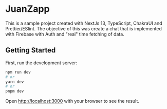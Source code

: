 # JuanZapp

This is a sample project created with NextJs 13, TypeScript, ChakraUI and Prettier/ESlint. The objective of this was create a chat that is implemented with Firebase with Auth and "real" time fetching of data.

## Getting Started

First, run the development server:

```bash
npm run dev
# or
yarn dev
# or
pnpm dev
```

Open [http://localhost:3000](http://localhost:3000) with your browser to see the result.


